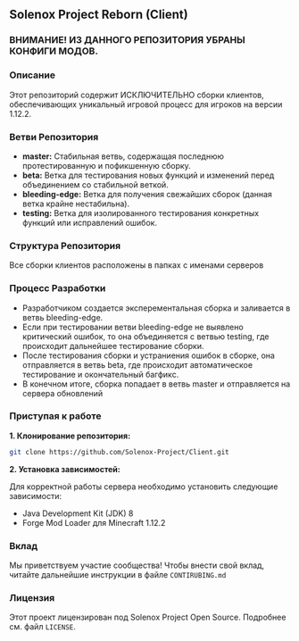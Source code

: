 ## Solenox Project Reborn (Client)

### ВНИМАНИЕ! ИЗ ДАННОГО РЕПОЗИТОРИЯ УБРАНЫ КОНФИГИ МОДОВ.

### Описание

Этот репозиторий содержит ИСКЛЮЧИТЕЛЬНО сборки клиентов, обеспечивающих уникальный игровой процесс для игроков на версии 1.12.2.

### Ветви Репозитория

* **master:** Стабильная ветвь, содержащая последнюю протестированную и пофикшенную сборку.
* **beta:** Ветка для тестирования новых функций и изменений перед объединением со стабильной веткой.
* **bleeding-edge:** Ветка для получения свежайших сборок (данная ветка крайне нестабильна).
* **testing:** Ветка для изолированного тестирования конкретных функций или исправлений ошибок.

### Структура Репозитория
Все сборки клиентов расположены в папках с именами серверов

### Процесс Разработки

* Разработчиком создается эксперементальная сборка и заливается в ветвь bleeding-edge.
* Если при тестировании ветви bleeding-edge не выявлено критический ошибок, то она объединяется с ветвью testing, где происходит дальнейшее тестирование сборки.
* После тестирования сборки и устраниения ошибок в сборке, она отправляется в ветвь beta, где происходит автоматическое тестирование и окончательный багфикс.
* В конечном итоге, сборка попадает в ветвь master и отправляется на сервера обновлений     

### Приступая к работе

**1. Клонирование репозитория:**

```bash
git clone https://github.com/Solenox-Project/Client.git
```

**2. Установка зависимостей:**

Для корректной работы сервера необходимо установить следующие зависимости:

* Java Development Kit (JDK) 8
* Forge Mod Loader для Minecraft 1.12.2


### Вклад

Мы приветствуем участие сообщества! Чтобы внести свой вклад, читайте дальнейшие инструкции в файле `CONTIRUBING.md`

### Лицензия

Этот проект лицензирован под Solenox Project Open Source. Подробнее см. файл `LICENSE`.

